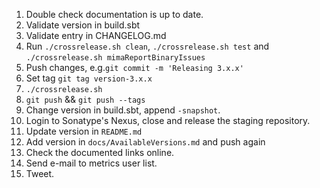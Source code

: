1. Double check documentation is up to date.
2. Validate version in build.sbt
3. Validate entry in CHANGELOG.md
4. Run `./crossrelease.sh clean`, `./crossrelease.sh test` and `./crossrelease.sh mimaReportBinaryIssues`
5. Push changes, e.g.`git commit -m 'Releasing 3.x.x'`
6. Set tag `git tag version-3.x.x`
7. `./crossrelease.sh`
8. `git push` && `git push --tags`
9. Change version in build.sbt, append `-snapshot`.
10. Login to Sonatype's Nexus, close and release the staging repository.
11. Update version in `README.md`
12. Add version in `docs/AvailableVersions.md` and push again
13. Check the documented links online.
14. Send e-mail to metrics user list.
15. Tweet.

